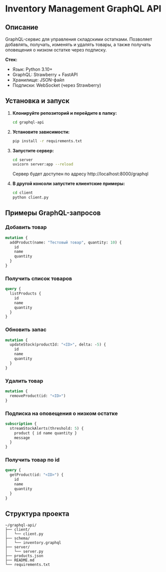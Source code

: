 # Inventory Management GraphQL API

## Описание

GraphQL-сервис для управления складскими остатками. Позволяет добавлять, получать, изменять и удалять товары, а также получать оповещения о низком остатке через подписку.

**Стек:**
- Язык: Python 3.10+
- GraphQL: Strawberry + FastAPI
- Хранилище: JSON-файл
- Подписки: WebSocket (через Strawberry)

## Установка и запуск

1. **Клонируйте репозиторий и перейдите в папку:**
   ```bash
   cd graphql-api
   ```

2. **Установите зависимости:**
   ```bash
   pip install -r requirements.txt
   ```

3. **Запустите сервер:**
   ```bash
   cd server
   uvicorn server:app --reload
   ```
   Сервер будет доступен по адресу http://localhost:8000/graphql

4. **В другой консоли запустите клиентские примеры:**
   ```bash
   cd client
   python client.py
   ```

## Примеры GraphQL-запросов

### Добавить товар
```graphql
mutation {
  addProduct(name: "Тестовый товар", quantity: 10) {
    id
    name
    quantity
  }
}
```

### Получить список товаров
```graphql
query {
  listProducts {
    id
    name
    quantity
  }
}
```

### Обновить запас
```graphql
mutation {
  updateStock(productId: "<ID>", delta: -5) {
    id
    name
    quantity
  }
}
```

### Удалить товар
```graphql
mutation {
  removeProduct(id: "<ID>")
}
```

### Подписка на оповещения о низком остатке
```graphql
subscription {
  streamStockAlerts(threshold: 5) {
    product { id name quantity }
    message
  }
}
```

### Получить товар по id
```graphql
query {
  getProduct(id: "<ID>") {
    id
    name
    quantity
  }
}
```

## Структура проекта
```
~/graphql-api/
├── client/
│   └── client.py
├── schema/
│   └── inventory.graphql
├── server/
│   └── server.py
├── products.json
├── README.md
└── requirements.txt
```
